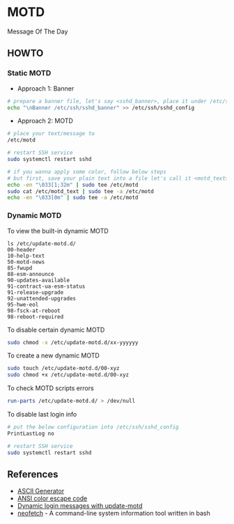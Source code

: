 # MOTD

Message Of The Day

## HOWTO

### Static MOTD

* Approach 1: Banner

```bash
# prepare a banner file, let's say <sshd_banner>, place it under /etc/ssh/
echo "\nBanner /etc/ssh/sshd_banner" >> /etc/ssh/sshd_config
```

* Approach 2: MOTD

```bash
# place your text/message to
/etc/motd

# restart SSH service
sudo systemctl restart sshd

# if you wanna apply some color, follow below steps
# but first, save your plain text into a file let's call it <motd_text>
echo -en "\033[1;32m" | sudo tee /etc/motd
sudo cat /etc/motd_text | sudo tee -a /etc/motd
echo -en "\033[0m" | sudo tee -a /etc/motd
```

### Dynamic MOTD

To view the built-in dynamic MOTD
```console
ls /etc/update-motd.d/
00-header
10-help-text
50-motd-news
85-fwupd
88-esm-announce
90-updates-available
91-contract-ua-esm-status
91-release-upgrade
92-unattended-upgrades
95-hwe-eol
98-fsck-at-reboot
98-reboot-required
```

To disable certain dynamic MOTD
```bash
sudo chmod -x /etc/update-motd.d/xx-yyyyyy
```

To create a new dynamic MOTD
```bash
sudo touch /etc/update-motd.d/00-xyz
sudo chmod +x /etc/update-motd.d/00-xyz
```

To check MOTD scripts errors
```bash
run-parts /etc/update-motd.d/ > /dev/null
```

To disable last login info
```bash
# put the below configuration into /etc/ssh/sshd_config
PrintLastLog no

# restart SSH service
sudo systemctl restart sshd
```

## References

* [ASCII Generator](http://www.network-science.de/ascii/)
* [ANSI color escape code](https://en.wikipedia.org/wiki/ANSI_escape_code#Colors)
* [Dynamic login messages with update-motd](https://fishi.devtail.io/weblog/2015/02/06/dyamic-login-messages-update-motd/)
* [neofetch](https://github.com/dylanaraps/neofetch) - A command-line system information tool written in bash
